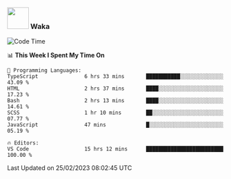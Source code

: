 ### <img src="https://media.giphy.com/media/VgCDAzcKvsR6OM0uWg/giphy.gif" width="50"> Waka

  <!--START_SECTION:waka-->
![Code Time](http://img.shields.io/badge/Code%20Time-1%2C294%20hrs%2012%20mins-blue)

📊 **This Week I Spent My Time On** 

```text
💬 Programming Languages: 
TypeScript               6 hrs 33 mins       ███████████░░░░░░░░░░░░░░   43.09 % 
HTML                     2 hrs 37 mins       ████░░░░░░░░░░░░░░░░░░░░░   17.23 % 
Bash                     2 hrs 13 mins       ████░░░░░░░░░░░░░░░░░░░░░   14.61 % 
SCSS                     1 hr 10 mins        ██░░░░░░░░░░░░░░░░░░░░░░░   07.77 % 
JavaScript               47 mins             █░░░░░░░░░░░░░░░░░░░░░░░░   05.19 % 

🔥 Editors: 
VS Code                  15 hrs 12 mins      █████████████████████████   100.00 % 
```


 Last Updated on 25/02/2023 08:02:45 UTC
<!--END_SECTION:waka-->
